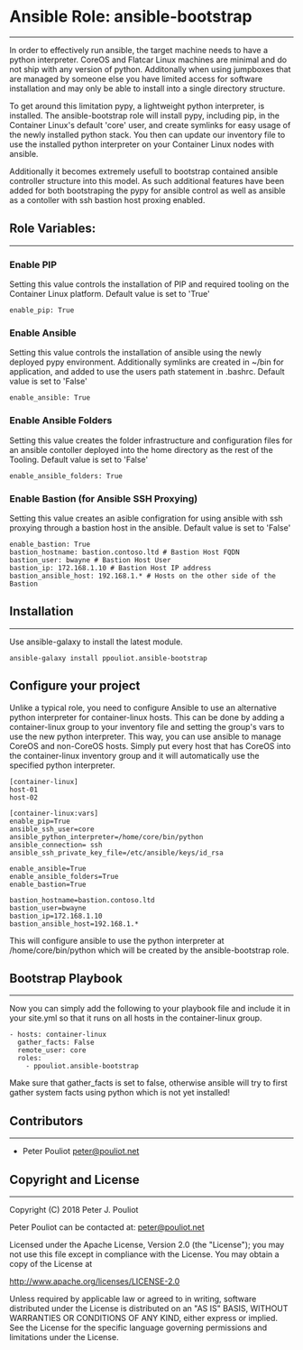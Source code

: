 # Ansible Role: ansible-bootstrap 
---------------------

In order to effectively run ansible, the target machine needs to have a python interpreter. CoreOS and Flatcar Linux machines are minimal and do not ship with any version of python.  Additonally when using jumpboxes that are managed by someone else you have limited access for software installation and may only be able to install into a single directory structure.

To get around this limitation pypy, a lightweight python interpreter, is installed. The ansible-bootstrap role will install pypy, including pip, in the Container Linux's default 'core' user, and create symlinks for easy usage of the newly installed python stack.   You then can update our inventory file to use the installed python interpreter on your Container Linux nodes with ansible.

Additionally it becomes extremely usefull to bootstrap contained ansible controller structure into this model.   As such additional features have been added for both bootstraping the pypy for ansible control as well as ansible as a contoller with ssh bastion host proxing enabled.
## Role Variables:
---------------------

### Enable PIP
Setting this value controls the installation of PIP and required tooling on the Container Linux platform.  Default value is set to 'True' 

```
enable_pip: True
```
### Enable Ansible
Setting this value controls the installation of ansible using the newly deployed pypy environment. Additionally symlinks are created in ~/bin for application, and added to use the users path statement in .bashrc. Default value is set to 'False' 

```
enable_ansible: True
```

### Enable Ansible Folders
Setting this value creates the folder infrastructure and configuration files for an ansible contoller deployed into the home directory as the rest of the Tooling.  Default value is set to 'False' 

```
enable_ansible_folders: True
```
### Enable Bastion  (for Ansible SSH Proxying)
Setting this value creates an asible configration for using ansible with ssh proxying through a bastion host in the ansible.  Default value is set to 'False' 

```
enable_bastion: True
bastion_hostname: bastion.contoso.ltd # Bastion Host FQDN
bastion_user: bwayne # Bastion Host User
bastion_ip: 172.168.1.10 # Bastion Host IP address
bastion_ansible_host: 192.168.1.* # Hosts on the other side of the Bastion
```

## Installation
---------------------

Use ansible-galaxy to install the latest module.

```
ansible-galaxy install ppouliot.ansible-bootstrap
```

## Configure your project

Unlike a typical role, you need to configure Ansible to use an alternative python interpreter for container-linux hosts. This can be done by adding a container-linux group to your inventory file and setting the group's vars to use the new python interpreter. This way, you can use ansible to manage CoreOS and non-CoreOS hosts. Simply put every host that has CoreOS into the container-linux inventory group and it will automatically use the specified python interpreter.

```
[container-linux]
host-01
host-02

[container-linux:vars]
enable_pip=True
ansible_ssh_user=core
ansible_python_interpreter=/home/core/bin/python
ansible_connection= ssh
ansible_ssh_private_key_file=/etc/ansible/keys/id_rsa

enable_ansible=True
enable_ansible_folders=True
enable_bastion=True

bastion_hostname=bastion.contoso.ltd
bastion_user=bwayne
bastion_ip=172.168.1.10
bastion_ansible_host=192.168.1.*
```

This will configure ansible to use the python interpreter at /home/core/bin/python which will be created by the ansible-bootstrap role.


## Bootstrap Playbook
---------------------

Now you can simply add the following to your playbook file and include it in your site.yml so that it runs on all hosts in the container-linux group.

```
- hosts: container-linux
  gather_facts: False
  remote_user: core
  roles:
    - ppouliot.ansible-bootstrap
```

Make sure that gather_facts is set to false, otherwise ansible will try to first gather system facts using python which is not yet installed!

## Contributors
---------------------

 * Peter Pouliot <peter@pouliot.net>

## Copyright and License
---------------------

Copyright (C) 2018 Peter J. Pouliot

Peter Pouliot can be contacted at: peter@pouliot.net

Licensed under the Apache License, Version 2.0 (the "License");
you may not use this file except in compliance with the License.
You may obtain a copy of the License at

  http://www.apache.org/licenses/LICENSE-2.0

Unless required by applicable law or agreed to in writing, software
distributed under the License is distributed on an "AS IS" BASIS,
WITHOUT WARRANTIES OR CONDITIONS OF ANY KIND, either express or implied.
See the License for the specific language governing permissions and
limitations under the License.

